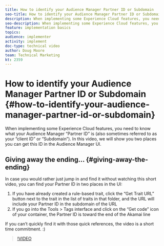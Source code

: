 ```yaml
---
title: How to identify your Audience Manager Partner ID or Subdomain
seo-title: How to identify your Audience Manager Partner ID or Subdomain
description: When implementing some Experience Cloud features, you need to know what your Audience Manager “Partner ID” is (also sometimes referred to as your “client ID” or “Subdomain”). In this video, we will show you two places you can get this ID in the Audience Manager UI.
seo-description: When implementing some Experience Cloud features, you need to know what your Audience Manager “Partner ID” is (also sometimes referred to as your “client ID” or “Subdomain”). In this video, we will show you two places you can get this ID in the Audience Manager UI.
feature: implementation basics
topics: 
audience: implementer
activity: implement
doc-type: technical video
author: Doug Moore
team: Technical Marketing
kt: 2359
---
```


# How to identify your Audience Manager Partner ID or Subdomain {#how-to-identify-your-audience-manager-partner-id-or-subdomain}

When implementing some Experience Cloud features, you need to know what your Audience Manager “Partner ID” is (also sometimes referred to as your “client ID” or “Subdomain”). In this video, we will show you two places you can get this ID in the Audience Manager UI.

## Giving away the ending… {#giving-away-the-ending}

In case you would rather just jump in and find it without watching this short video, you can find your Partner ID in two places in the UI:

1. If you have already created a rule-based trait, click the “Get Trait URL” button next to the trait in the list of traits in that folder, and the URL will include your Partner ID in the subdomain of the URL
1. If you go into the Tools > Tags interface and click on the “Get code” icon of your container, the Partner ID is toward the end of the Akamai line

If you can’t quickly find it with those quick references, the video is a short time commitment. :)

>[!VIDEO](https://video.tv.adobe.com/v/25922/?quality=12)